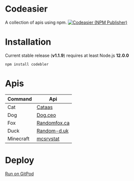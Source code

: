 # Codeasier
A collection of apis using npm.
[![Codeasier (NPM Publisher)](https://github.com/MigPlayer6032/codebler/actions/workflows/npm-publish.yml/badge.svg?branch=main)](https://github.com/MigPlayer6032/codebler/actions/workflows/npm-publish.yml)

# Installation
Current stable release (**v1.1.9**) requires at least Node.js **12.0.0**

```
npm install codebler
```

# Apis

Command | Api
-----|-----
Cat  | [Cataas](https://cataas.com)
Dog  | [Dog.ceo](https://dog.ceo/)
Fox  | [Randomfox.ca](https://randomfox.ca/)
Duck | [Random-d.uk](https://random-d.uk/)
Minecraft | [mcsrvstat](https://api.mcsrvstat.us/)

# Deploy
[Run on GitPod](https://github.com/MigPlayer6032/codeasier)